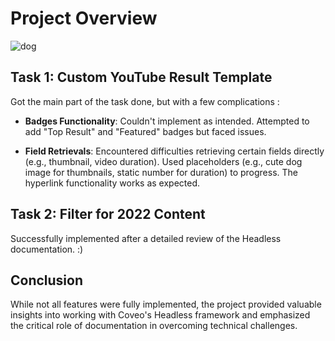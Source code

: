 # Project Overview
![dog](https://github.com/Waterfountain10/Coveo/assets/98282992/d6fefa3d-54db-4617-8ad8-2c6cc8b46a82)

## Task 1: Custom YouTube Result Template
Got the main part of the task done, but with a few complications :

- **Badges Functionality**: Couldn't implement as intended. Attempted to add "Top Result" and "Featured" badges but faced issues.
  
- **Field Retrievals**: Encountered difficulties retrieving certain fields directly (e.g., thumbnail, video duration). Used placeholders (e.g., cute dog image for thumbnails, static number for duration) to progress. The hyperlink functionality works as expected.

## Task 2: Filter for 2022 Content
Successfully implemented after a detailed review of the Headless documentation. :) 

## Conclusion

While not all features were fully implemented, the project provided valuable insights into working with Coveo's Headless framework and emphasized the critical role of documentation in overcoming technical challenges.
